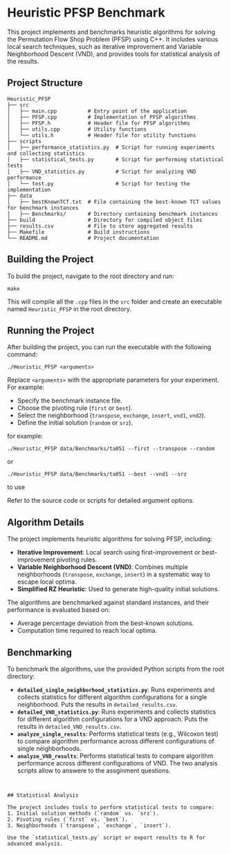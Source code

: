 # Heuristic PFSP Benchmark

This project implements and benchmarks heuristic algorithms for solving the Permutation Flow Shop Problem (PFSP) using C++. It includes various local search techniques, such as iterative improvement and Variable Neighborhood Descent (VND), and provides tools for statistical analysis of the results.

## Project Structure

```
Heuristic_PFSP
├── src
│   ├── main.cpp          # Entry point of the application
│   ├── PFSP.cpp          # Implementation of PFSP algorithms
│   ├── PFSP.h            # Header file for PFSP algorithms
│   ├── utils.cpp         # Utility functions
│   └── utils.h           # Header file for utility functions
├── scripts
│   ├── performance_statistics.py  # Script for running experiments and collecting statistics
│   ├── statistical_tests.py       # Script for performing statistical tests
│   ├── VND_statistics.py          # Script for analyzing VND performance
│   └── test.py                    # Script for testing the implementation
├── data
│   ├── bestKnownTCT.txt  # File containing the best-known TCT values for benchmark instances
│   ├── Benchmarks/       # Directory containing benchmark instances
├── build                 # Directory for compiled object files
├── results.csv           # File to store aggregated results
├── Makefile              # Build instructions
└── README.md             # Project documentation
```

## Building the Project

To build the project, navigate to the root directory and run:

```
make
```

This will compile all the `.cpp` files in the `src` folder and create an executable named `Heuristic_PFSP` in the root directory.

## Running the Project

After building the project, you can run the executable with the following command:

```
./Heuristic_PFSP <arguments>
```

Replace `<arguments>` with the appropriate parameters for your experiment. For example:
- Specify the benchmark instance file.
- Choose the pivoting rule (`first` or `best`).
- Select the neighborhood (`transpose`, `exchange`, `insert`, `vnd1`, `vnd2`).
- Define the initial solution (`random` or `srz`).

for example:
```
./Heuristic_PFSP data/Benchmarks/ta051 --first --transpose --random
```
or 
```
./Heuristic_PFSP data/Benchmarks/ta051 --best --vnd1 --srz
```
to use

Refer to the source code or scripts for detailed argument options.

## Algorithm Details

The project implements heuristic algorithms for solving PFSP, including:
- **Iterative Improvement**: Local search using first-improvement or best-improvement pivoting rules.
- **Variable Neighborhood Descent (VND)**: Combines multiple neighborhoods (`transpose`, `exchange`, `insert`) in a systematic way to escape local optima.
- **Simplified RZ Heuristic**: Used to generate high-quality initial solutions.

The algorithms are benchmarked against standard instances, and their performance is evaluated based on:
- Average percentage deviation from the best-known solutions.
- Computation time required to reach local optima.

## Benchmarking

To benchmark the algorithms, use the provided Python scripts from the root directory:
- **`detailed_single_neighborhood_statistics.py`**: Runs experiments and collects statistics for different algorithm configurations for a single neighborhood. Puts the results in `detailed_results.csv`.
- **`detailed_VND_statistics.py`**: Runs experiments and collects statistics for different algorithm configurations for a VND approach. Puts the results in `detailed_VND_results.csv`.
- **`analyze_single_results`**: Performs statistical tests (e.g., Wilcoxon test) to compare algorithm performance across different configurations of single neighborhoods.
- **`analyze_VND_results`**: Performs statistical tests to compare algorithm performance across different configurations of VND.
The two analysis scripts allow to answere to the assginment questions.
```


## Statistical Analysis

The project includes tools to perform statistical tests to compare:
1. Initial solution methods (`random` vs. `srz`).
2. Pivoting rules (`first` vs. `best`).
3. Neighborhoods (`transpose`, `exchange`, `insert`).

Use the `statistical_tests.py` script or export results to R for advanced analysis.

